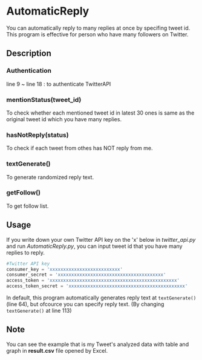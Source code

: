 AutomaticReply
==================
You can automatically reply to many replies at once by specifing tweet id.
This program is effective for person who have many followers on Twitter.

## Description
### Authentication
line 9 ~ line 18 : to authenticate TwitterAPI

### mentionStatus(tweet_id)
To check whether each mentioned tweet id in latest 30 ones is same as the original tweet id which you have many replies.

### hasNotReply(status)
To check if each tweet from othes has NOT reply from me.

### textGenerate()
To generate randomized reply text.

### getFollow()
To get follow list.



## Usage
If you write down your own Twitter API key on the 'x' below in *twitter_api.py* and run *AutomaticReply.py*, you can input tweet id that you have many replies to reply.
```python
#Twitter API key
consumer_key = 'xxxxxxxxxxxxxxxxxxxxxxxxxx'
consumer_secret = 'xxxxxxxxxxxxxxxxxxxxxxxxxxxxxxxxxxxxxxx'
access_token = 'xxxxxxxxxxxxxxxxxxxxxxxxxxxxxxxxxxxxxxxxxxxxxxx'
access_token_secret = 'xxxxxxxxxxxxxxxxxxxxxxxxxxxxxxxxxxxxxxxxxxx'
```

In default, this program automatically generates reply text at `textGenerate()` (line 64), but ofcource you can specify reply text. (By changing `textGenerate()` at line 113)

## Note
You can see the example that is my Tweet's analyzed data with table and graph in **result.csv** file opened by Excel.
